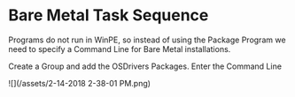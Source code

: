 # Bare Metal Task Sequence

Programs do not run in WinPE, so instead of using the Package Program we need to specify a Command Line for Bare Metal installations.

Create a Group and add the OSDrivers Packages.  Enter the Command Line



![](/assets/2-14-2018 2-38-01 PM.png)

